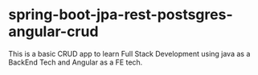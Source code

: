 # spring-boot-jpa-rest-postsgres-angular-crud

This is a basic CRUD app to learn Full Stack Development using java as a BackEnd Tech and Angular as a FE tech.
